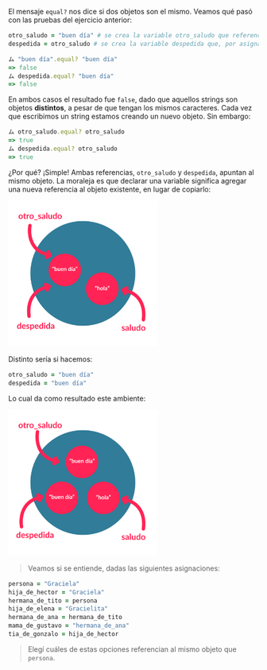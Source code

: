 El mensaje `equal?` nos dice si dos objetos son el mismo. Veamos qué pasó con las pruebas del ejercicio anterior: 

```ruby
otro_saludo = "buen día" # se crea la variable otro_saludo que referencia al objeto "buen día"
despedida = otro_saludo # se crea la variable despedida que, por asignarle la referencia otro_saludo, apunta al mismo objeto
```

```ruby
ム "buen día".equal? "buen día"
=> false
ム despedida.equal? "buen día"
=> false
```

En ambos casos el resultado fue `false`, dado que aquellos strings son objetos **distintos**, a pesar de que tengan los mismos caracteres. Cada vez que escribimos un string estamos creando un nuevo objeto. Sin embargo: 

```ruby
ム otro_saludo.equal? otro_saludo
=> true
ム despedida.equal? otro_saludo
=> true
```

¿Por qué? ¡Simple! Ambas referencias, `otro_saludo` y `despedida`, apuntan al mismo objeto. La moraleja es que declarar una variable significa agregar una nueva referencia al objeto existente, en lugar de copiarlo:

<img src="https://raw.githubusercontent.com/MumukiProject/mumuki-guia-ruby-referencias/master/images/saludos1.png" alt="Múltiples referencias" width="300" height="auto">

Distinto sería si hacemos:

``` ruby
otro_saludo = "buen día"
despedida = "buen día"
```

Lo cual da como resultado este ambiente:

<img src="https://raw.githubusercontent.com/MumukiProject/mumuki-guia-ruby-referencias/master/images/saludos2.png" alt="Múltiples referencias" width="300" height="auto">


> Veamos si se entiende, dadas las siguientes asignaciones:
>
``` ruby
persona = "Graciela"
hija_de_hector = "Graciela"
hermana_de_tito = persona
hija_de_elena = "Gracielita"
hermana_de_ana = hermana_de_tito
mama_de_gustavo = "hermana_de_ana"
tia_de_gonzalo = hija_de_hector
```
> Elegí cuáles de estas opciones referencian al mismo objeto que `persona`.